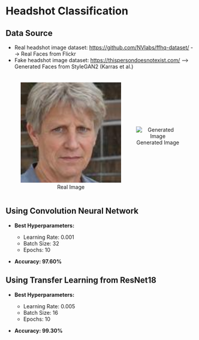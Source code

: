 # Headshot Classification

## Data Source
- Real headshot image dataset: https://github.com/NVlabs/ffhq-dataset/ --> Real Faces from Flickr 
- Fake headshot image dataset: https://thispersondoesnotexist.com/ --> Generated Faces from StyleGAN2 (Karras et al.)
  
<div style="display: flex; justify-content: space-around; align-items: center; margin-top: 20px;">
    <figure style="text-align: center; margin-right: 20px;">
        <img src="https://github.com/bhunakit/HeadshotClassification/blob/cfc9368fddd7c89138c40bbbeb3d2120f06a78e1/data/fake/f1003.jpg" alt="Real Image" width="300"/>
        <figcaption>Real Image</figcaption>
    </figure>
    <figure style="text-align: center; margin-left: 20px;">
        <img src="https://github.com/bhunakit/HeadshotClassification/assets/63712938/b2421bd5-ba31-4dfd-b01c-985818327973" alt="Generated Image" width="300"/>
        <figcaption>Generated Image</figcaption>
    </figure>
</div>

## Using Convolution Neural Network
- **Best Hyperparameters:**
  - Learning Rate: 0.001
  - Batch Size: 32
  - Epochs: 10

- **Accuracy: 97.60%**

## Using Transfer Learning from ResNet18
- **Best Hyperparameters:**
  - Learning Rate: 0.005
  - Batch Size: 16
  - Epochs: 10

- **Accuracy: 99.30%**
